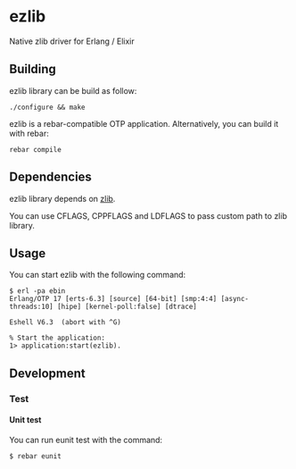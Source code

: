 # ezlib

Native zlib driver for Erlang / Elixir

## Building

ezlib library can be build as follow:

    ./configure && make

ezlib is a rebar-compatible OTP application. Alternatively, you can
build it with rebar:

    rebar compile

## Dependencies

ezlib library depends on [zlib](http://www.zlib.net/).

You can use CFLAGS, CPPFLAGS and LDFLAGS to pass custom path to zlib
library.

## Usage

You can start ezlib with the following command:

```shell
$ erl -pa ebin
Erlang/OTP 17 [erts-6.3] [source] [64-bit] [smp:4:4] [async-threads:10] [hipe] [kernel-poll:false] [dtrace]

Eshell V6.3  (abort with ^G)

% Start the application:
1> application:start(ezlib).
```

## Development

### Test

#### Unit test

You can run eunit test with the command:

    $ rebar eunit

